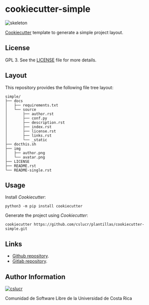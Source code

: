 # cookiecutter-simple

![skeleton](https://git.beta.ucr.ac.cr/cslucr/plantillas/cookiecutter-simple/raw/master/img/skeleton.png)

[Cookiecutter](https://cookiecutter.rtfd.io) template to generate a simple project layout.

## License

GPL 3. See the [LICENSE](https://git.beta.ucr.ac.cr/cslucr/plantillas/cookiecutter-simple/raw/master/LICENSE) file for more details.

## Layout

This repository provides the following file tree layout:

```
simple/
├── docs
│   ├── requirements.txt
│   └── source
│       ├── author.rst
│       ├── conf.py
│       ├── description.rst
│       ├── index.rst
│       ├── license.rst
│       ├── links.rst
│       └── _static
├── docthis.sh
├── img
│   ├── author.png
│   └── avatar.png
├── LICENSE
├── README.rst
└── README-single.rst
```

## Usage

Install *Cookiecutter*:

```
python3 -m pip install cookiecutter
```

Generate the project using *Cookiecutter*:

```
cookiecutter https://github.com/cslucr/plantillas/cookiecutter-simple.git
```

## Links

  - [Github repository](https://github.com/cslucr/plantillas/cookiecutter-simple).
  - [Gitlab repository](https://git.beta.ucr.ac.cr/cslucr/plantillas/cookiecutter-simple).

## Author Information

[![cslucr](https://git.beta.ucr.ac.cr/cslucr/plantillas/cookiecutter-simple/raw/master/img/author.png)](https://git.beta.ucr.ac.cr/cslucr)

Comunidad de Software Libre de la Universidad de Costa Rica